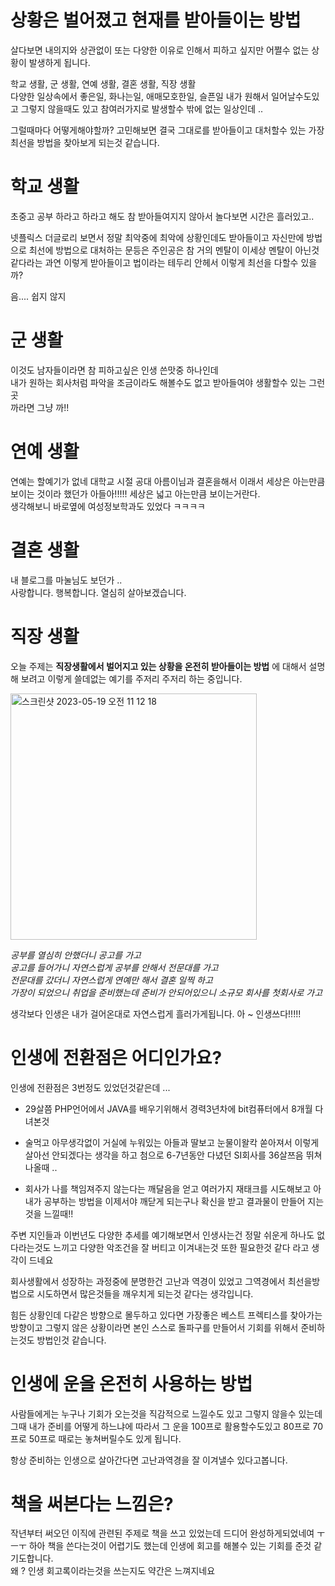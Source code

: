 # 상황은 벌어졌고 현재를 받아들이는 방법
살다보면 내의지와 상관없이 또는 다양한 이유로 인해서 피하고 싶지만 어쩔수 없는 상황이 발생하게 됩니다.

학교 생활, 군 생활, 연예 생활, 결혼 생활, 직장 생활  
다양한 일상속에서 좋은일, 화나는일, 애매모호한일, 슬픈일 내가 원해서 일어날수도있고 그렇지 않을때도 있고 참여러가지로 발생할수 밖에 없는 일상인데 ..

그럴때마다 어떻게해야할까? 고민해보면 결국 그대로를 받아들이고 대처할수 있는 가장 최선을 방법을 찾아보게 되는것 같습니다.

# 학교 생활
초중고 공부 하라고 하라고 해도 참 받아들여지지 않아서 놀다보면 시간은 흘러있고..

넷플릭스 더글로리 보면서 정말 최악중에 최악에 상황인데도 받아들이고 자신만에 방법으로 최선에 방법으로 대처하는 문등은 주인공은 참 거의 멘탈이 이세상 멘탈이 아닌것 같다라는 과연 이렇게 받아들이고 법이라는 테두리 안헤서 이렇게 최선을 다할수 있을까?

음.... 쉽지 않지

# 군 생활
이것도 남자들이라면 참 피하고싶은 인생 쓴맛중 하나인데  
내가 원하는 회사처럼 파악을 조금이라도 해볼수도 없고 받아들여야 생활할수 있는 그런곳  
까라면 그냥 까!!

# 연예 생활
연예는 할예기가 없네 대학교 시절 공대 아름이님과 결혼을해서
이래서 세상은 아는만큼 보이는 것이라 했던가 아들아!!!!! 세상은 넓고 아는만큼 보이는거란다.  
생각해보니 바로옆에 여성정보학과도 있었다 ㅋㅋㅋㅋ

# 결혼 생활
내 블로그를 마눌님도 보던가 ..  
사랑합니다. 행복합니다. 열심히 살아보겠습니다.

# 직장 생활
오늘 주제는 **직장생활에서 벌어지고 있는 상황을 온전히 받아들이는 방법** 에 대해서 설명해 보려고 이렇게 쓸데없는 예기를 주저리 주저리 하는 중입니다.

<img width="394" alt="스크린샷 2023-05-19 오전 11 12 18" src="https://github.com/lswteen/homepage/assets/3292892/cca2574a-fd4c-4c7a-8b18-5125f93d4755">

*공부를 열심히 안했더니 공고를 가고*  
*공고를 들어가니 자연스럽게 공부를 안해서 전문대를 가고*  
*전문대를 갔더니 자연스럽게 연예만 해서 결혼 일찍 하고*  
*가장이 되었으니 취업을 준비했는데 준비가 안되어있으니 소규모 회사를 첫회사로 가고*   

생각보다 인생은 내가 걸어온대로 자연스럽게 흘러가게됩니다. 아 ~ 인생쓰다!!!!!


# 인생에 전환점은 어디인가요?
인생에 전환점은 3번정도 있었던것같은데 ...

- 29살쯤 PHP언어에서 JAVA를 배우기위해서 경력3년차에 bit컴퓨터에서 8개월 다녀본것

- 술먹고 아무생각없이 거실에 누워있는 아들과 딸보고 눈물이왈칵 쏟아져서 이렇게 살아선 안되겠다는 생각을 하고 첨으로 6-7년동안 다녔던 SI회사를 36살쯔음 뛰쳐나올때 ..

- 회사가 나를 책임져주지 않는다는 깨달음을 얻고 여러가지 재태크를 시도해보고 아 내가 공부하는 방법을 이제서야 깨닫게 되는구나 확신을 받고 결과물이 만들어 지는것을 느낄때!!

주변 지인들과 이번년도 다양한 추세를 예기해보면서 인생사는건 정말 쉬운게 하나도 없다라는것도 느끼고 다양한 악조건을 잘 버티고 이겨내는것 또한 필요한것 같다 라고 생각이 드네요

회사생활에서 성장하는 과정중에 분명한건 고난과 역경이 있었고 그역경에서 최선을방법으로 시도하면서 많은것들을 깨우치게 되는것 같다는 생각입니다.

힘든 상황인데 다같은 방향으로 몰두하고 있다면 가장좋은 베스트 프렉티스를 찾아가는 방향이고 그렇지 않은 상황이라면 본인 스스로 돌파구를 만들어서 기회를 위해서 준비하는것도 방법인것 같습니다.

# 인생에 운을 온전히 사용하는 방법
사람들에게는 누구나 기회가 오는것을 직감적으로 느낄수도 있고 그렇지 않을수 있는데 그때 내가 준비를 어떻게 하느냐에 따라서 그 운을 100프로 활용할수도있고 80프로 70 프로 50프로 때로는 놓쳐버릴수도 있게 됩니다.

항상 준비하는 인생으로 살아간다면 고난과역경을 잘 이겨낼수 있다고봅니다.  

# 책을 써본다는 느낌은?
작년부터 써오던 이직에 관련된 주제로 책을 쓰고 있었는데 
드디어 완성하게되었네여 ㅜㅡㅜ 하아 책을 쓴다는것이 어렵기도 했는데 인생에 회고를 해볼수 있는 기회를 준것 같기도합니다.  
왜 ? 인생 회고록이라는것을 쓰는지도 약간은 느껴지네요

